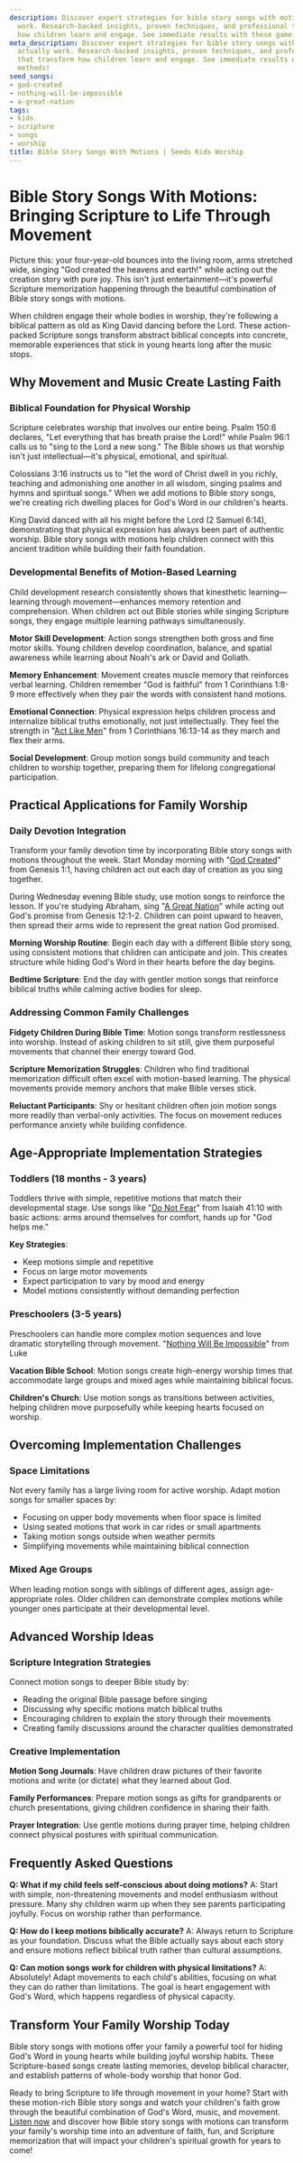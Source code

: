 ```yaml
---
description: Discover expert strategies for bible story songs with motions that actually
  work. Research-backed insights, proven techniques, and professional tips that transform
  how children learn and engage. See immediate results with these game-changing methods!
meta_description: Discover expert strategies for bible story songs with motions that
  actually work. Research-backed insights, proven techniques, and professional tips
  that transform how children learn and engage. See immediate results with these game-changing
  methods!
seed_songs:
- god-created
- nothing-will-be-impossible
- a-great-nation
tags:
- kids
- scripture
- songs
- worship
title: Bible Story Songs With Motions | Seeds Kids Worship
---
```

# Bible Story Songs With Motions: Bringing Scripture to Life Through Movement

Picture this: your four-year-old bounces into the living room, arms stretched wide, singing "God created the heavens and earth!" while acting out the creation story with pure joy. This isn't just entertainment—it's powerful Scripture memorization happening through the beautiful combination of Bible story songs with motions.

When children engage their whole bodies in worship, they're following a biblical pattern as old as King David dancing before the Lord. These action-packed Scripture songs transform abstract biblical concepts into concrete, memorable experiences that stick in young hearts long after the music stops.

## Why Movement and Music Create Lasting Faith

### Biblical Foundation for Physical Worship

Scripture celebrates worship that involves our entire being. Psalm 150:6 declares, "Let everything that has breath praise the Lord!" while Psalm 96:1 calls us to "sing to the Lord a new song." The Bible shows us that worship isn't just intellectual—it's physical, emotional, and spiritual.

Colossians 3:16 instructs us to "let the word of Christ dwell in you richly, teaching and admonishing one another in all wisdom, singing psalms and hymns and spiritual songs." When we add motions to Bible story songs, we're creating rich dwelling places for God's Word in our children's hearts.

King David danced with all his might before the Lord (2 Samuel 6:14), demonstrating that physical expression has always been part of authentic worship. Bible story songs with motions help children connect with this ancient tradition while building their faith foundation.

### Developmental Benefits of Motion-Based Learning

Child development research consistently shows that kinesthetic learning—learning through movement—enhances memory retention and comprehension. When children act out Bible stories while singing Scripture songs, they engage multiple learning pathways simultaneously.

**Motor Skill Development**: Action songs strengthen both gross and fine motor skills. Young children develop coordination, balance, and spatial awareness while learning about Noah's ark or David and Goliath.

**Memory Enhancement**: Movement creates muscle memory that reinforces verbal learning. Children remember "God is faithful" from 1 Corinthians 1:8-9 more effectively when they pair the words with consistent hand motions.

**Emotional Connection**: Physical expression helps children process and internalize biblical truths emotionally, not just intellectually. They feel the strength in "[Act Like Men](https://seedskidsworship.com/product/act-like-men-1-corinthians-1613-14-2/)" from 1 Corinthians 16:13-14 as they march and flex their arms.

**Social Development**: Group motion songs build community and teach children to worship together, preparing them for lifelong congregational participation.

## Practical Applications for Family Worship

### Daily Devotion Integration

Transform your family devotion time by incorporating Bible story songs with motions throughout the week. Start Monday morning with "[God Created](https://seedskidsworship.com/product/god-created-genesis-11/)" from Genesis 1:1, having children act out each day of creation as you sing together.

During Wednesday evening Bible study, use motion songs to reinforce the lesson. If you're studying Abraham, sing "[A Great Nation](https://seedskidsworship.com/product/a-great-nation-genesis-121-2/)" while acting out God's promise from Genesis 12:1-2. Children can point upward to heaven, then spread their arms wide to represent the great nation God promised.

**Morning Worship Routine**: Begin each day with a different Bible story song, using consistent motions that children can anticipate and join. This creates structure while hiding God's Word in their hearts before the day begins.

**Bedtime Scripture**: End the day with gentler motion songs that reinforce biblical truths while calming active bodies for sleep.

### Addressing Common Family Challenges

**Fidgety Children During Bible Time**: Motion songs transform restlessness into worship. Instead of asking children to sit still, give them purposeful movements that channel their energy toward God.

**Scripture Memorization Struggles**: Children who find traditional memorization difficult often excel with motion-based learning. The physical movements provide memory anchors that make Bible verses stick.

**Reluctant Participants**: Shy or hesitant children often join motion songs more readily than verbal-only activities. The focus on movement reduces performance anxiety while building confidence.

## Age-Appropriate Implementation Strategies

### Toddlers (18 months - 3 years)

Toddlers thrive with simple, repetitive motions that match their developmental stage. Use songs like "[Do Not Fear](https://seedskidsworship.com/product/do-not-fear-isaiah-4110-2/)" from Isaiah 41:10 with basic actions: arms around themselves for comfort, hands up for "God helps me."

**Key Strategies**:
- Keep motions simple and repetitive
- Focus on large motor movements
- Expect participation to vary by mood and energy
- Model motions consistently without demanding perfection

### Preschoolers (3-5 years)

Preschoolers can handle more complex motion sequences and love dramatic storytelling through movement. "[Nothing Will Be Impossible](https://seedskidsworship.com/product/nothing-will-be-impossible-luke-135-37-2/)" from Luke

**Vacation Bible School**: Motion songs create high-energy worship times that accommodate large groups and mixed ages while maintaining biblical focus.

**Children's Church**: Use motion songs as transitions between activities, helping children move purposefully while keeping hearts focused on worship.

## Overcoming Implementation Challenges

### Space Limitations

Not every family has a large living room for active worship. Adapt motion songs for smaller spaces by:
- Focusing on upper body movements when floor space is limited
- Using seated motions that work in car rides or small apartments
- Taking motion songs outside when weather permits
- Simplifying movements while maintaining biblical connection

### Mixed Age Groups

When leading motion songs with siblings of different ages, assign age-appropriate roles. Older children can demonstrate complex motions while younger ones participate at their developmental level.

## Advanced Worship Ideas

### Scripture Integration Strategies

Connect motion songs to deeper Bible study by:
- Reading the original Bible passage before singing
- Discussing why specific motions match biblical truths
- Encouraging children to explain the story through their movements
- Creating family discussions around the character qualities demonstrated

### Creative Implementation

**Motion Song Journals**: Have children draw pictures of their favorite motions and write (or dictate) what they learned about God.

**Family Performances**: Prepare motion songs as gifts for grandparents or church presentations, giving children confidence in sharing their faith.

**Prayer Integration**: Use gentle motions during prayer time, helping children connect physical postures with spiritual communication.

## Frequently Asked Questions

**Q: What if my child feels self-conscious about doing motions?**
A: Start with simple, non-threatening movements and model enthusiasm without pressure. Many shy children warm up when they see parents participating joyfully. Focus on worship rather than performance.

**Q: How do I keep motions biblically accurate?**
A: Always return to Scripture as your foundation. Discuss what the Bible actually says about each story and ensure motions reflect biblical truth rather than cultural assumptions.

**Q: Can motion songs work for children with physical limitations?**
A: Absolutely! Adapt movements to each child's abilities, focusing on what they can do rather than limitations. The goal is heart engagement with God's Word, which happens regardless of physical capacity.

## Transform Your Family Worship Today

Bible story songs with motions offer your family a powerful tool for hiding God's Word in young hearts while building joyful worship habits. These Scripture-based songs create lasting memories, develop biblical character, and establish patterns of whole-body worship that honor God.

Ready to bring Scripture to life through movement in your home? Start with these motion-rich Bible story songs and watch your children's faith grow through the beautiful combination of God's Word, music, and movement. [Listen now](https://seedskidsworship.com) and discover how Bible story songs with motions can transform your family's worship time into an adventure of faith, fun, and Scripture memorization that will impact your children's spiritual growth for years to come!

<script type="application/ld+json">
{
  "@context": "https://schema.org",
  "@type": "Article",
  "headline": "Bible Story Songs With Motions",
  "author": {
    "@type": "Organization",
    "name": "Seeds Kids Worship"
  },
  "publisher": {
    "@type": "Organization",
    "name": "Seeds Kids Worship",
    "logo": {
      "@type": "ImageObject",
      "url": "https://seedskidsworship.com/logo.png"
    }
  },
  "datePublished": "2025-09-03T12:08:07.711164",
  "dateModified": "2025-09-03T12:08:07.711202",
  "description": "Discover expert strategies for bible story songs with motions that actually work. Research-backed insights, proven techniques, and professional tips that transf",
  "mainEntityOfPage": {
    "@type": "WebPage",
    "@id": "https://seedskidsworship.com/activities/bible-story-songs-with-motions/"
  }
}
</script>

<script type="application/ld+json">
{
  "@context": "https://schema.org",
  "@type": "Product",
  "name": "God Created",
  "description": "From Genesis 1:1, this upbeat song celebrates that God is the Creator of heaven and earth, helping children marvel at His power and wisdom in making all things.",
  "url": "https://seedskidsworship.com/product/god-created-genesis-11/",
  "brand": {
    "@type": "Brand",
    "name": "Seeds Kids Worship"
  },
  "category": "Children's Christian Music",
  "album": "Sing God's Word / The Great Jungle Journey"
}
</script>

<script type="application/ld+json">
{
  "@context": "https://schema.org",
  "@type": "Product",
  "name": "Nothing Will Be Impossible",
  "description": "Catchy song teaching that no one is righteous on their own (Psalm 14:2–3), pointing listeners to their need for God's grace.",
  "url": "https://seedsk
